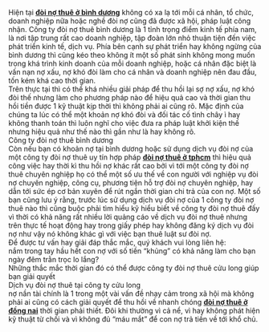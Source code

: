 <p>Hiện tại <a href="http://doinocuulong.vn/tin-tuc/cong-ty-doi-no-thue-o-binh-duong-uy-tin-nam-2018-163.html"><strong>đòi nợ thuê ở bình dương</strong></a> không có xa lạ tới mỗi cá nhân, tổ chức, doanh nghiệp nữa hoặc nghề đòi nợ cũng đã được xã hội, pháp luật công nhận. Công ty đòi nợ thuê bình dương là 1 tỉnh trọng điểm kinh tế phía nam, là nơi tập trung rất cao doanh nghiệp, tập đoàn lớn nhỏ thuận tiện đến việc phát triển kinh tế, dịch vụ. Phía bên cạnh sự phát triển hay không ngừng của bình dương thì cũng kéo theo không ít một số phát sinh không mong muốn trong khá trình kinh doanh của mỗi doanh nghiệp, hoặc cá nhân đặc biệt là vấn nạn nợ xấu, nợ khó đòi làm cho cá nhân và doanh nghiệp nên đau đầu, tốn kém khá cao thời gian.<br />
Trên thực tại thì có thể khá nhiều giải pháp để thu hồi lại sợ nợ xấu, nợ khó đòi thế nhưng làm cho phương pháp nào để hiệu quả cao và thời gian thu hồi tiền được 1 kỹ thuật kịp thời thì không phải ai cũng rõ. Mặc định của chúng ta lúc có thể một khoản nợ khó đòi và đối tác cố tình chây ì hay không thanh toán thì luôn nghĩ cho việc đưa ra pháp luật khởi kiện thế nhưng hiệu quả như thế nào thì gần như là hay không rõ.<br />
Công ty đòi nợ thuê bình dương<br />
Còn nếu bạn có khoản nợ tại bình dương hoặc sử dụng dịch vụ đòi nợ của một công ty đòi nợ thuê uy tín hợp pháp&nbsp;<a href="http://doinocuulong.vn/tin-tuc/cong-ty-doi-no-thue-o-tphcm-uy-tin-nam-2018-165.html"><strong>đòi nợ thuê ở tphcm</strong></a> thì hiệu quả công việc hay thời kì thu hồi nợ khác rất cao bởi vì tới một công ty đòi nợ thuê chuyên nghiệp họ có thể một số ưu thế về con người với nghiệp vụ đòi nợ chuyên nghiệp, công cụ, phương tiện hỗ trợ đòi nợ chuyên nghiệp, hay dẫn tới sức ép cơ bản xuyên để rút ngắn thời gian chi trả của con nợ. Một số bạn cũng lưu ý rằng, trước lúc sử dụng dịch vụ đòi nợ của 1 công ty đòi nợ thuê nào thì cũng buộc phải tìm hiểu kỹ hiểu biết về công ty đòi nợ thuê đấy vì thời có khả năng rất nhiều lời quảng cáo về dịch vụ đòi nợ thuê nhưng trên thực tế hoạt động hay trong giấy phép hay không đăng ký dịch vụ đòi nợ như vậy nó không khác gì với việc bạn thuê luật sư đòi nợ.<br />
Để được tư vấn hay giải đáp thắc mắc, quý khách vui lòng liên hệ:<br />
nắm trong tay hầu hết con nợ với số tiền &ldquo;khủng&rdquo; có khả năng làm cho bạn ngày đêm trằn trọc lo lắng?<br />
Những thắc mắc thời gian đó có thể được công ty đòi nợ thuê cửu long giúp bạn giải quyết<br />
Dịch vụ đòi nợ thuê tại công ty cửu long<br />
nợ nần tài chính là 1 trong một vài vấn đề nhạy cảm trong xã hội mà không phải ai cũng có cách giải quyết để thu hồi về nhanh chóng&nbsp;<a href="http://doinocuulong.vn/tin-tuc/cong-ty-doi-no-thue-tai-dong-nai-uy-tin-nam-2018-162.html"><strong>đòi nợ thuê ở đồng nai</strong></a> thời gian phải thiết. Đôi khi thường vì cả nể, vì hay không phát hiện kỹ thuật từ chối và vì không đủ &ldquo;máu mắt&rdquo; để con nợ trả tiền về tới khổ chủ.</p>
